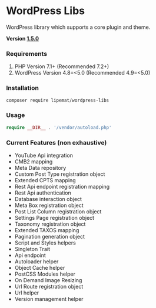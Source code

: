 # WordPress Libs
WordPress library which supports a core plugin and theme.

**Version [1.5.0](https://github.com/lipemat/wordpress-lipe-libs/releases/tag/1.5.0)**

### Requirements
1. PHP Version 7.1+ (Recommended 7.2+)
2. WordPress Version 4.8=<5.0 (Recommended 4.9=<5.0)


### Installation
``` sh 
composer require lipemat/wordpress-libs
```
### Usage

``` php
require __DIR__ . '/vendor/autoload.php'
```

### Current Features (non exhaustive)
* YouTube Api integration
* CMB2 mapping
* Meta Data repository
* Custom Post Type registration object
* Extended CPTS mapping
* Rest Api endpoint registration mapping
* Rest Api authentication
* Database interaction object
* Meta Box registration object
* Post List Column registration object
* Settings Page registration object
* Taxonomy registration object
* Extended TAXOS mapping
* Pagination generation object
* Script and Styles helpers
* Singleton Trait
* Api endpoint
* Autoloader helper
* Object Cache helper
* PostCSS Modules helper
* On Demand Image Resizing
* Url Route registration object
* Url helper
* Version management helper







